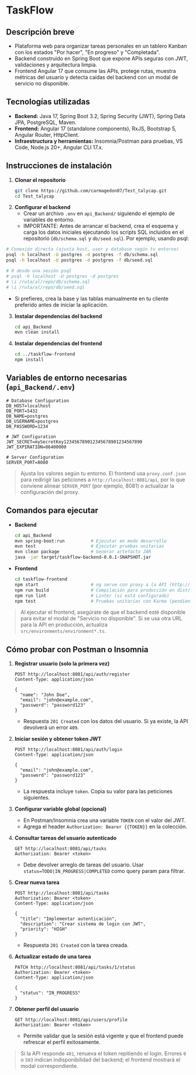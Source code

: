 # TaskFlow

## Descripción breve
- Plataforma web para organizar tareas personales en un tablero Kanban con los estados "Por hacer", "En progreso" y "Completada".
- Backend construido en Spring Boot que expone APIs seguras con JWT, validaciones y arquitectura limpia.
- Frontend Angular 17 que consume las APIs, protege rutas, muestra métricas del usuario y detecta caídas del backend con un modal de servicio no disponible.

## Tecnologías utilizadas
- **Backend:** Java 17, Spring Boot 3.2, Spring Security (JWT), Spring Data JPA, PostgreSQL, Maven.
- **Frontend:** Angular 17 (standalone components), RxJS, Bootstrap 5, Angular Router, HttpClient.
- **Infraestructura y herramientas:** Insomnia/Postman para pruebas, VS Code, Node.js 20+, Angular CLI 17.x.

## Instrucciones de instalación
1. **Clonar el repositorio**
   ```bash
   git clone https://github.com/carmagedon07/Test_talycap.git
   cd Test_talycap
   ```
2. **Configurar el backend**
   - Crear un archivo `.env` en `api_Backend/` siguiendo el ejemplo de variables de entorno.
   - IMPORTANTE: Antes de arrancar el backend, crea el esquema y carga los datos iniciales ejecutando los scripts SQL incluidos en el repositorio (`db/schema.sql` y `db/seed.sql`). Por ejemplo, usando psql:

```bash
# Conexión directa (ajusta host, user y database según tu entorno)
psql -h localhost -U postgres -d postgres -f db/schema.sql
psql -h localhost -U postgres -d postgres -f db/seed.sql

# O desde una sesión psql
# psql -h localhost -U postgres -d postgres
# \i /ruta/al/repo/db/schema.sql
# \i /ruta/al/repo/db/seed.sql
```

   - Si prefieres, crea la base y las tablas manualmente en tu cliente preferido antes de iniciar la aplicación.
3. **Instalar dependencias del backend**
   ```bash
   cd api_Backend
   mvn clean install
   ```
4. **Instalar dependencias del frontend**
   ```bash
   cd ../taskflow-frontend
   npm install
   ```

## Variables de entorno necesarias (`api_Backend/.env`)
```env
# Database Configuration
DB_HOST=localhost
DB_PORT=5432
DB_NAME=postgres
DB_USERNAME=postgres
DB_PASSWORD=1234

# JWT Configuration
JWT_SECRET=mySecretKey123456789012345678901234567890
JWT_EXPIRATION=86400000

# Server Configuration
SERVER_PORT=8080
```
> Ajusta los valores según tu entorno. El frontend usa `proxy.conf.json` para redirigir las peticiones a `http://localhost:8081/api`, por lo que conviene alinear `SERVER_PORT` (por ejemplo, 8081) o actualizar la configuración del proxy.

## Comandos para ejecutar
- **Backend**
  ```bash
  cd api_Backend
  mvn spring-boot:run          # Ejecutar en modo desarrollo
  mvn test                     # Ejecutar pruebas unitarias
  mvn clean package            # Generar artefacto JAR
  java -jar target/taskflow-backend-0.0.1-SNAPSHOT.jar
  ```
- **Frontend**
  ```bash
  cd taskflow-frontend
  npm start                    # ng serve con proxy a la API (http://localhost:4200)
  npm run build                # Compilación para producción en dist/
  npm run lint                 # Linter (si está configurado)
  npm test                     # Pruebas unitarias con Karma (pendiente de configuración)
  ```

> Al ejecutar el frontend, asegúrate de que el backend esté disponible para evitar el modal de "Servicio no disponible". Si se usa otra URL para la API en producción, actualiza `src/environments/environment*.ts`.

## Cómo probar con Postman o Insomnia

1. **Registrar usuario (solo la primera vez)**
   ```http
   POST http://localhost:8081/api/auth/register
   Content-Type: application/json

   {
     "name": "John Doe",
     "email": "john@example.com",
     "password": "password123"
   }
   ```
   - Respuesta `201 Created` con los datos del usuario. Si ya existe, la API devolverá un error `409`.

2. **Iniciar sesión y obtener token JWT**
   ```http
   POST http://localhost:8081/api/auth/login
   Content-Type: application/json

   {
     "email": "john@example.com",
     "password": "password123"
   }
   ```
   - La respuesta incluye `token`. Copia su valor para las peticiones siguientes.

3. **Configurar variable global (opcional)**
   - En Postman/Insomnia crea una variable `TOKEN` con el valor del JWT.
   - Agrega el header `Authorization: Bearer {{TOKEN}}` en la colección.

4. **Consultar tareas del usuario autenticado**
   ```http
   GET http://localhost:8081/api/tasks
   Authorization: Bearer <token>
   ```
   - Debe devolver arreglo de tareas del usuario. Usar `status=TODO|IN_PROGRESS|COMPLETED` como query param para filtrar.

5. **Crear nueva tarea**
   ```http
   POST http://localhost:8081/api/tasks
   Authorization: Bearer <token>
   Content-Type: application/json

   {
     "title": "Implementar autenticación",
     "description": "Crear sistema de login con JWT",
     "priority": "HIGH"
   }
   ```
   - Respuesta `201 Created` con la tarea creada.

6. **Actualizar estado de una tarea**
   ```http
   PATCH http://localhost:8081/api/tasks/1/status
   Authorization: Bearer <token>
   Content-Type: application/json

   {
     "status": "IN_PROGRESS"
   }
   ```

7. **Obtener perfil del usuario**
   ```http
   GET http://localhost:8081/api/users/profile
   Authorization: Bearer <token>
   ```
   - Permite validar que la sesión está vigente y que el frontend puede refrescar el perfil exitosamente.

> Si la API responde `401`, renueva el token repitiendo el login. Errores `0` o `503` indican indisponibilidad del backend; el frontend mostrará el modal correspondiente.
